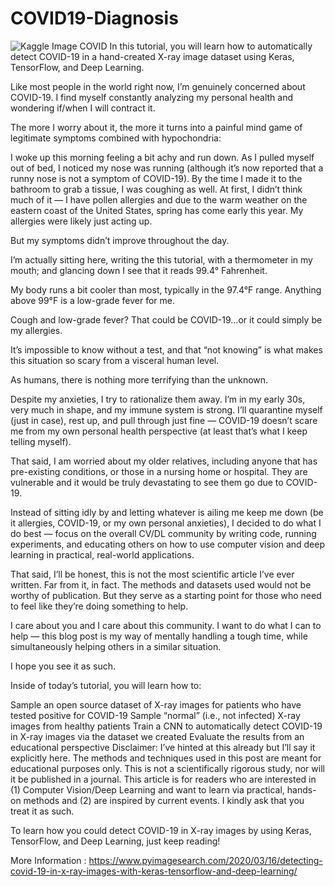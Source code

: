 # COVID19-Diagnosis

![Kaggle Image COVID](https://www.pyimagesearch.com/wp-content/uploads/2020/03/covid19_keras_header.jpg)
In this tutorial, you will learn how to automatically detect COVID-19 in a hand-created X-ray image dataset using Keras, TensorFlow, and Deep Learning.

Like most people in the world right now, I’m genuinely concerned about COVID-19. I find myself constantly analyzing my personal health and wondering if/when I will contract it.

The more I worry about it, the more it turns into a painful mind game of legitimate symptoms combined with hypochondria:

I woke up this morning feeling a bit achy and run down.
As I pulled myself out of bed, I noticed my nose was running (although it’s now reported that a runny nose is not a symptom of COVID-19).
By the time I made it to the bathroom to grab a tissue, I was coughing as well.
At first, I didn’t think much of it — I have pollen allergies and due to the warm weather on the eastern coast of the United States, spring has come early this year. My allergies were likely just acting up.

But my symptoms didn’t improve throughout the day.

I’m actually sitting here, writing the this tutorial, with a thermometer in my mouth; and glancing down I see that it reads 99.4° Fahrenheit.

My body runs a bit cooler than most, typically in the 97.4°F range. Anything above 99°F is a low-grade fever for me.

Cough and low-grade fever? That could be COVID-19…or it could simply be my allergies.

It’s impossible to know without a test, and that “not knowing” is what makes this situation so scary from a visceral human level.

As humans, there is nothing more terrifying than the unknown.

Despite my anxieties, I try to rationalize them away. I’m in my early 30s, very much in shape, and my immune system is strong. I’ll quarantine myself (just in case), rest up, and pull through just fine — COVID-19 doesn’t scare me from my own personal health perspective (at least that’s what I keep telling myself).

That said, I am worried about my older relatives, including anyone that has pre-existing conditions, or those in a nursing home or hospital. They are vulnerable and it would be truly devastating to see them go due to COVID-19.

Instead of sitting idly by and letting whatever is ailing me keep me down (be it allergies, COVID-19, or my own personal anxieties), I decided to do what I do best — focus on the overall CV/DL community by writing code, running experiments, and educating others on how to use computer vision and deep learning in practical, real-world applications.

That said, I’ll be honest, this is not the most scientific article I’ve ever written. Far from it, in fact. The methods and datasets used would not be worthy of publication. But they serve as a starting point for those who need to feel like they’re doing something to help.

I care about you and I care about this community. I want to do what I can to help — this blog post is my way of mentally handling a tough time, while simultaneously helping others in a similar situation.

I hope you see it as such.

Inside of today’s tutorial, you will learn how to:

Sample an open source dataset of X-ray images for patients who have tested positive for COVID-19
Sample “normal” (i.e., not infected) X-ray images from healthy patients
Train a CNN to automatically detect COVID-19 in X-ray images via the dataset we created
Evaluate the results from an educational perspective
Disclaimer: I’ve hinted at this already but I’ll say it explicitly here. The methods and techniques used in this post are meant for educational purposes only. This is not a scientifically rigorous study, nor will it be published in a journal. This article is for readers who are interested in (1) Computer Vision/Deep Learning and want to learn via practical, hands-on methods and (2) are inspired by current events. I kindly ask that you treat it as such.

To learn how you could detect COVID-19 in X-ray images by using Keras, TensorFlow, and Deep Learning, just keep reading!

More Information : https://www.pyimagesearch.com/2020/03/16/detecting-covid-19-in-x-ray-images-with-keras-tensorflow-and-deep-learning/
